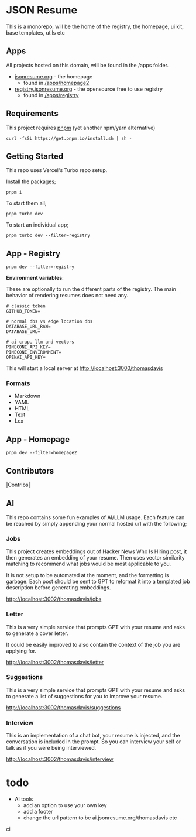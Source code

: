 # JSON Resume

This is a monorepo, will be the home of the registry, the homepage, ui kit, base templates, utils etc

## Apps

All projects hosted on this domain, will be found in the /apps folder.

- [jsonresume.org](https://jsonresume.org) - the homepage
  - found in [/apps/homepage2](https://github.com/jsonresume/jsonresume.org/tree/master/apps/homepage2)
- [registry.jsonresume.org](https://registry.jsonresume.org) - the opensource free to use registry
  - found in [/apps/registry](https://github.com/jsonresume/jsonresume.org/tree/master/apps/registry)

## Requirements

This project requires [pnpm](https://pnpm.io/installation) (yet another npm/yarn alternative)

```
curl -fsSL https://get.pnpm.io/install.sh | sh -
```

## Getting Started

This repo uses Vercel's Turbo repo setup.

Install the packages;

```
pnpm i
```

To start them all;

```
pnpm turbo dev
```

To start an individual app;

```
pnpm turbo dev --filter=registry
```

## App - Registry

```
pnpm dev --filter=registry
```

**Environment variables**:

These are optionally to run the different parts of the registry. The main behavior of rendering resumes does not need any.

```
# classic token
GITHUB_TOKEN=

# normal dbs vs edge location dbs
DATABASE_URL_RAW=
DATABASE_URL=

# ai crap, llm and vectors
PINECONE_API_KEY=
PINECONE_ENVIRONMENT=
OPENAI_API_KEY=
```

This will start a local server at [http://localhost:3000/thomasdavis](http://localhost:3000/thomasdavis)

### Formats

- Markdown
- YAML
- HTML
- Text
- Lex

## App - Homepage

```
pnpm dev --filter=homepage2
```

## Contributors

|Contribs|

## AI

This repo contains some fun examples of AI/LLM usage. Each feature can be reached by simply appending your normal hosted url with the following;

### Jobs

This project creates embeddings out of Hacker News Who Is Hiring post, it then generates an embedding of your resume. Then uses vector similarity matching to recommend what jobs would be most applicable to you.

It is not setup to be automated at the moment, and the formatting is garbage. Each post should be sent to GPT to reformat it into a templated job description before generating embeddings.

[http://localhost:3002/thomasdavis/jobs](http://localhost:3002/thomasdavis/jobs)

### Letter

This is a very simple service that prompts GPT with your resume and asks to generate a cover letter.

It could be easily improved to also contain the context of the job you are applying for.

[http://localhost:3002/thomasdavis/letter](http://localhost:3002/thomasdavis/letter)

### Suggestions

This is a very simple service that prompts GPT with your resume and asks to generate a list of suggestions for you to improve your resume.

[http://localhost:3002/thomasdavis/suggestions](http://localhost:3002/thomasdavis/suggestions)

### Interview

This is an implementation of a chat bot, your resume is injected, and the conversation is included in the prompt. So you can interview your self or talk as if you were being interviewed.

[http://localhost:3002/thomasdavis/interview](http://localhost:3002/thomasdavis/interview)

# todo

- AI tools
  - add an option to use your own key
  - add a footer
  - change the url pattern to be ai.jsonresume.org/thomasdavis etc

ci
